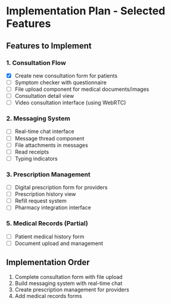 # Implementation Plan - Selected Features

## Features to Implement

### 1. Consultation Flow
- [x] Create new consultation form for patients
- [ ] Symptom checker with questionnaire
- [ ] File upload component for medical documents/images
- [ ] Consultation detail view
- [ ] Video consultation interface (using WebRTC)

### 2. Messaging System
- [ ] Real-time chat interface
- [ ] Message thread component
- [ ] File attachments in messages
- [ ] Read receipts
- [ ] Typing indicators

### 3. Prescription Management
- [ ] Digital prescription form for providers
- [ ] Prescription history view
- [ ] Refill request system
- [ ] Pharmacy integration interface

### 5. Medical Records (Partial)
- [ ] Patient medical history form
- [ ] Document upload and management

## Implementation Order
1. Complete consultation form with file upload
2. Build messaging system with real-time chat
3. Create prescription management for providers
4. Add medical records forms
